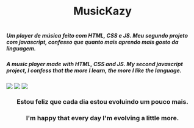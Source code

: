 <h1 align=center>MusicKazy<h1>
<h5>Um player de música feito com HTML, CSS e JS. Meu segundo projeto com javascript, confesso que quanto mais aprendo mais gosto da linguagem.
<h5>A music player made with HTML, CSS and JS. My second javascript project, I confess that the more I learn, the more I like the language.</h5>
<img align=center src="images/print.jpg">
<img align=center src="images/print2.jpg">
<img align=center src="images/print3.jpg">
<h3 align=center>Estou feliz que cada dia estou evoluindo um pouco mais.</h3>
<h3 align=center>I'm happy that every day I'm evolving a little more.</h3>
